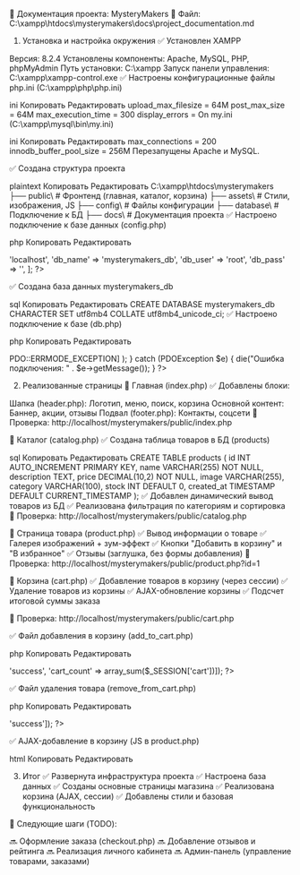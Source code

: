 📌 Документация проекта: MysteryMakers
📁 Файл: C:\xampp\htdocs\mysterymakers\docs\project_documentation.md

1. Установка и настройка окружения
✅ Установлен XAMPP

Версия: 8.2.4
Установлены компоненты: Apache, MySQL, PHP, phpMyAdmin
Путь установки: C:\xampp
Запуск панели управления: C:\xampp\xampp-control.exe
✅ Настроены конфигурационные файлы
php.ini (C:\xampp\php\php.ini)

ini
Копировать
Редактировать
upload_max_filesize = 64M
post_max_size = 64M
max_execution_time = 300
display_errors = On
my.ini (C:\xampp\mysql\bin\my.ini)

ini
Копировать
Редактировать
max_connections = 200
innodb_buffer_pool_size = 256M
Перезапущены Apache и MySQL.

✅ Создана структура проекта

plaintext
Копировать
Редактировать
C:\xampp\htdocs\mysterymakers\
├── public\       # Фронтенд (главная, каталог, корзина)
├── assets\       # Стили, изображения, JS
├── config\       # Файлы конфигурации
├── database\     # Подключение к БД
├── docs\         # Документация проекта
✅ Настроено подключение к базе данных (config.php)

php
Копировать
Редактировать
<?php
return [
    'db_host' => 'localhost',
    'db_name' => 'mysterymakers_db',
    'db_user' => 'root',
    'db_pass' => '',
];
?>
✅ Создана база данных mysterymakers_db

sql
Копировать
Редактировать
CREATE DATABASE mysterymakers_db CHARACTER SET utf8mb4 COLLATE utf8mb4_unicode_ci;
✅ Настроено подключение к базе (db.php)

php
Копировать
Редактировать
<?php
$config = include(__DIR__ . '/../config/config.php');

try {
    $pdo = new PDO(
        "mysql:host={$config['db_host']};dbname={$config['db_name']};charset=utf8",
        $config['db_user'],
        $config['db_pass'],
        [PDO::ATTR_ERRMODE => PDO::ERRMODE_EXCEPTION]
    );
} catch (PDOException $e) {
    die("Ошибка подключения: " . $e->getMessage());
}
?>
2. Реализованные страницы
🔹 Главная (index.php)
✅ Добавлены блоки:

Шапка (header.php): Логотип, меню, поиск, корзина
Основной контент: Баннер, акции, отзывы
Подвал (footer.php): Контакты, соцсети
🔗 Проверка: http://localhost/mysterymakers/public/index.php

🔹 Каталог (catalog.php)
✅ Создана таблица товаров в БД (products)

sql
Копировать
Редактировать
CREATE TABLE products (
    id INT AUTO_INCREMENT PRIMARY KEY,
    name VARCHAR(255) NOT NULL,
    description TEXT,
    price DECIMAL(10,2) NOT NULL,
    image VARCHAR(255),
    category VARCHAR(100),
    stock INT DEFAULT 0,
    created_at TIMESTAMP DEFAULT CURRENT_TIMESTAMP
);
✅ Добавлен динамический вывод товаров из БД
✅ Реализована фильтрация по категориям и сортировка
🔗 Проверка: http://localhost/mysterymakers/public/catalog.php

🔹 Страница товара (product.php)
✅ Вывод информации о товаре
✅ Галерея изображений + зум-эффект
✅ Кнопки "Добавить в корзину" и "В избранное"
✅ Отзывы (заглушка, без формы добавления)
🔗 Проверка: http://localhost/mysterymakers/public/product.php?id=1

🔹 Корзина (cart.php)
✅ Добавление товаров в корзину (через сессии)
✅ Удаление товаров из корзины
✅ AJAX-обновление корзины
✅ Подсчет итоговой суммы заказа

🔗 Проверка: http://localhost/mysterymakers/public/cart.php

✅ Файл добавления в корзину (add_to_cart.php)

php
Копировать
Редактировать
<?php
session_start();
$id = $_POST['id'] ?? 0;
$quantity = $_POST['quantity'] ?? 1;

if (!isset($_SESSION['cart'])) {
    $_SESSION['cart'] = [];
}

if (isset($_SESSION['cart'][$id])) {
    $_SESSION['cart'][$id] += $quantity;
} else {
    $_SESSION['cart'][$id] = $quantity;
}

echo json_encode(['status' => 'success', 'cart_count' => array_sum($_SESSION['cart'])]);
?>
✅ Файл удаления товара (remove_from_cart.php)

php
Копировать
Редактировать
<?php
session_start();
$id = $_POST['id'] ?? 0;

if (isset($_SESSION['cart'][$id])) {
    unset($_SESSION['cart'][$id]);
}

echo json_encode(['status' => 'success']);
?>
✅ AJAX-добавление в корзину (JS в product.php)

html
Копировать
Редактировать
<script>
function addToCart(productId) {
    fetch('/mysterymakers/public/add_to_cart.php', {
        method: 'POST',
        body: new URLSearchParams({ id: productId }),
        headers: { 'Content-Type': 'application/x-www-form-urlencoded' }
    })
    .then(response => response.json())
    .then(data => {
        alert('Товар добавлен в корзину! Количество товаров: ' + data.cart_count);
    });
}
</script>
3. Итог
✅ Развернута инфраструктура проекта
✅ Настроена база данных
✅ Созданы основные страницы магазина
✅ Реализована корзина (AJAX, сессии)
✅ Добавлены стили и базовая функциональность

📌 Следующие шаги (TODO):

🔜 Оформление заказа (checkout.php)
🔜 Добавление отзывов и рейтинга
🔜 Реализация личного кабинета
🔜 Админ-панель (управление товарами, заказами)
